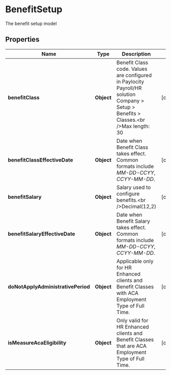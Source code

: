 

# BenefitSetup

The benefit setup model

## Properties

| Name | Type | Description | Notes |
|------------ | ------------- | ------------- | -------------|
|**benefitClass** | **Object** | Benefit Class code. Values are configured in Paylocity Payroll/HR solution Company &gt; Setup &gt; Benefits &gt; Classes.&lt;br  /&gt;Max length: 30 |  [optional] |
|**benefitClassEffectiveDate** | **Object** | Date when Benefit Class takes effect. Common formats include *MM-DD-CCYY*, *CCYY-MM-DD*. |  [optional] |
|**benefitSalary** | **Object** | Salary used to configure benefits.&lt;br  /&gt;Decimal(12,2) |  [optional] |
|**benefitSalaryEffectiveDate** | **Object** | Date when Benefit Salary takes effect. Common formats include *MM-DD-CCYY*, *CCYY-MM-DD*. |  [optional] |
|**doNotApplyAdministrativePeriod** | **Object** | Applicable only for HR Enhanced clients and Benefit Classes with ACA Employment Type of Full Time. |  [optional] |
|**isMeasureAcaEligibility** | **Object** | Only valid for HR Enhanced clients and Benefit Classes that are ACA Employment Type of Full Time. |  [optional] |



